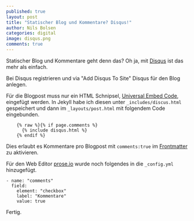 ```yaml
---
published: true
layout: post
title: "Statischer Blog und Kommentare? Disqus!"
author: Nils Bolsen
categories: digital
image: disqus.png
comments: true
---
```


Statischer Blog und Kommentare geht denn das? Oh ja, mit [Disqus](https://disqus.com) ist das mehr als einfach. 

Bei Disqus registrieren und via "Add Disqus To Site" Disqus für den Blog anlegen.

Für die Blogpost muss nur ein HTML Schnipsel, [Universal Embed Code](https://help.disqus.com/customer/portal/articles/472097-universal-embed-code),  eingefügt werden. In Jekyll habe ich diesen unter `_includes/discus.html` gespeichert und dann im `_layouts/post.html` mit folgendem Code eingebunden. 

~~~erb
    {% raw %}{% if page.comments %}
      {% include disqus.html %}
    {% endif %} 
~~~ 

Dies erlaubt es Kommentare pro Blogpost mit `comments:true` im [Frontmatter](http://de.wikipedia.org/wiki/Titelei "Deutsche Übersetzung: Titelei") zu aktivieren.

Für den Web Editor [prose.io](https://prose.io) wurde noch folgendes in die `_config.yml` hinzugefügt.

    - name: "comments"
      field:
        element: "checkbox"
        label: "Kommentare"
        value: true
        
Fertig. 
